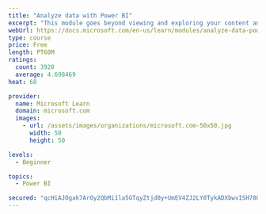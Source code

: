 ```yaml
---
title: "Analyze data with Power BI"
excerpt: "This module goes beyond viewing and exploring your content and explains how to interact with it by working with reports and dashboards to uncover and share new business insights."
webUrl: https://docs.microsoft.com/en-us/learn/modules/analyze-data-power-bi/
type: course
price: Free
length: PT60M
ratings:
  count: 3920
  average: 4.698469
heat: 68

provider:
  name: Microsoft Learn
  domain: microsoft.com
  images:
    - url: /assets/images/organizations/microsoft.com-50x50.jpg
      width: 50
      height: 50

levels:
  - Beginner

topics:
  - Power BI

secured: "qcHiAJOgak7ArOy2QbMi1la5GTqyZtjd0y+UmEV4ZJ2LY0TykADXbwvISH78QW3b6Jfr/ga2B78v1E26fURcMLeks0rpvcidslcRXQqTkGzLbrZI/fF5kNrvuJow8GMbNRTwlTlI9keRPDBZb+l2/TvnFhPZAd5tcZP6pYn8dzX4xCzkBy4DJEh/9KgHFn5xm9YGVcmQoZ2CBoQ1Am+uBBT0fw48wYfD6yehbc1syfA7jRM4tnG7EHDzvFYCIeBvPOUGoroD2g+fulj94FPD1JbM3u7hQeWevEBS1AHJX9GxZwaI7E5fcEnk3eS0i5nj0fD/9CWeEwtIbN8ShNKayuYcDWGD4sHlEcXLIwkh3ahrBn5cCHtD06Qb08SEToCXIHGXVdO4UuCmoyCIuN7fIg==;QHYGuLs9x5/QLDk/oc9TiA=="
---
```


